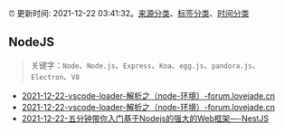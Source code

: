 :alarm_clock: 更新时间: 2021-12-22 03:41:32。[来源分类](../README.md)、[标签分类](../TAGS.md)、[时间分类](../TIMELINE.md)

## NodeJS


> 关键字：`Node`、`Node.js`、`Express`、`Koa`、`egg.js`、`pandora.js`、`Electron`、`V8`



- [2021-12-22-vscode-loader-解析之（node-环境）-forum.lovejade.cn](https://blogread.cn/news/go.php?idItem=14853&url=https%3A%2F%2Fforum.lovejade.cn%2Fd%2F126-vscode-loader-node%3Fcomefrom%3Dhttps%253A%252F%252Fblogread.cn%252Fnews%252F) 
- [2021-12-22-vscode-loader-解析之（node-环境）-forum.lovejade.cn](https://blogread.cn/news/go.php?idItem=14852&url=https%3A%2F%2Fforum.lovejade.cn%2Fd%2F126-vscode-loader-node%3Fcomefrom%3Dhttps%253A%252F%252Fblogread.cn%252Fnews%252F) 
- [2021-12-22-五分钟带你入门基于Nodejs的强大的Web框架—-NestJS](https://toutiao.io/k/j7iqi5z) 